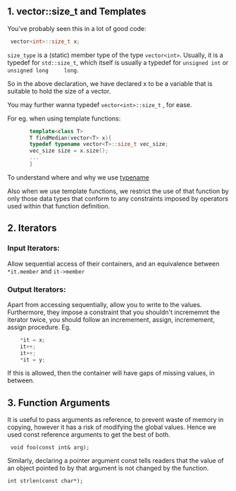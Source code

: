 ## 1. vector<int>::size_t and Templates


 You've probably seen this in a lot of good code:

   ```cpp
    vector<int>::size_t x;
   ```
          
 ```size_type``` is a (static) member type of the type ```vector<int>```.
  Usually, it is a typedef for ```std::size_t```, which itself is usually a typedef for ```unsigned int``` or ```unsigned long     long```.
 
 So in the above declaration, we have declared x to be a variable that is suitable to hold the size of a vector.
 
 
 
 You may further wanna typedef ```vector<int>::size_t``` , for ease.
 
 For eg. when using template functions:
 ```cpp
		template<class T>
		T findMedian(vector<T> x){
		typedef typename vector<T>::size_t vec_size;
		vec_size size = x.size();
		...
		}
 ```
 
 
 To understand where and why we use [typename](https://stackoverflow.com/questions/610245/where-and-why-do-i-have-to-put-the-template-and-typename-keywords)
 
Also when we use template functions, we restrict the use of that function by only those data types that conform to any constraints imposed by operators used within that function definition.
 

## 2. Iterators 


### Input Iterators:

Allow sequential access of their containers, and an equivalence between ```*it.member``` and         ```it->member```

###  Output Iterators:

Apart from accessing sequentially, allow you to write to the values. Furthermore, they impose a constraint that you shouldn't incrememnt the iterator twice, you should follow an incremement, assign, incremement, assign procedure.
Eg.
```cpp	
	*it = x;	
	it++;
	it++;
	*it = y;
```

If this is allowed, then the container will have gaps of missing values, in between.

## 3. Function Arguments

It is useful to pass arguments as reference, to prevent waste of memory in copying, however it has a risk of modifying the global values. Hence we used const reference arguments to get the best of both.
	
	 void foo(const int& arg); 
	 
Similarly, declaring a pointer argument const tells readers that the value of an object pointed to by
that argument is not changed by the function.

	int strlen(const char*);

